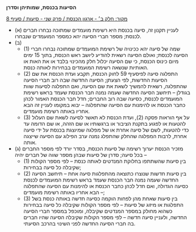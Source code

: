 **הסיעות בכנסת, שמותיהן וסדרן**

[מקור: חלק ב׳ - ארגון הכנסת / פרק שני - סיעות / סעיף 8](https://he.wikisource.org/wiki/תקנון_הכנסת#סעיף_8)

 * (א) לעניין תקנון זה, סיעה בכנסת היא רשימת מועמדים שמתוכה נבחרו חברים לכנסת; מספר חברי הסיעה יהא כמספר המועמדים שנבחרו.
 * (ב) 
   * (1) שמה של סיעה יהא ככינויה של רשימת המועמדים שמתוכה נבחרו חברי הסיעה לכנסת; ואולם הסיעה רשאית להודיע ליושב ראש הכנסת, בתוך 15 ימים מיום כינוס הכנסת, כי שם הסיעה יכלול חלק מהכינוי בלבד או את האות או האותיות שנשאה רשימת המועמדים בבחירות לאותה כנסת.
   * (2) התפלגה סיעה לפיסעיף 59 לחוק הכנסת, תקבע ועדת הכנסת את שם הסיעות החדשות, לפי הצעתן; הסיעה החדשה שבה רוב חברי הסיעה שהתפלגה, רשאית להמשיך לשאת את שם הסיעה, ואם התפלגה לסיעות שוות בגודלן – תיחשב הסיעה החדשה שעמה נמנה חבר הכנסת שעמד בראש רשימת המועמדים לכנסת, כסיעה שבה רוב החברים; חדל חבר הכנסת האמור לכהן כחבר הכנסת או להימנות עם הסיעה שהתפלגה – יבוא במקומו לעניין זה הבא אחריו באותה רשימת מועמדים.
   * (3) על אף הוראות פסקה (2), ועדת הכנסת לא תאשר לסיעה לשאת שם העלול להטעות או לפגוע בתקנת הציבור או ברגשותיו או שם הזהה, או שם הדומה עד כדי להטעות, לשם של סיעה אחרת או של מפלגה שמיוצגת בכנסת על ידי סיעה אחרת, לרבות המפלגה שהחלק שהתפלג נמנה ערב הפילוג עם הסיעה שייצגה אותה.
 * (ג) מזכיר הכנסת יערוך רשימה של סיעות הכנסת, בסדר יורד לפי מספר החברים בכל סיעה; סדרן של סיעות שבהן מספר שווה של חברים יהיה –
   * (1) בין סיעות שהשתתפו בחלוקת המנדטים לאותה כנסת – לפי מספר הקולות שקיבלה כל סיעה בבחירות;
   * (2) בין סיעות חדשות שנוצרו כתוצאה מהתפלגות סיעה אחת – תיחשב הסיעה החדשה שעמה נמנה חבר הכנסת שעמד בראש רשימת המועמדים לכנסת כסיעה הגדולה, ואם חדל לכהן כחבר הכנסת או להימנות עם הסיעה שהתפלגה – הבא אחריו באותה רשימת מועמדים;
   * (3) בין סיעות שאחת מהן לפחות הוקמה כסיעה חדשה באותה כנסת בשל התפלגות או מיזוג של סיעות – לפי מספר הקולות שקיבלה כל סיעה בבחירות כשהוא מחולק במספר המנדטים שקיבלה, ומוכפל במספר חברי הסיעה החדשה, ולעניין סיעה חדשה – לפי מספר הקולות שקיבלה הסיעה שהיו חברים בה חברי הסיעה החדשה לפני השינוי בהרכב הסיעתי.